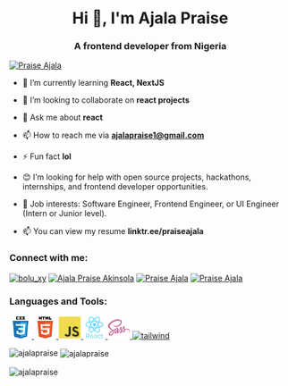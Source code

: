 <h1 align="center">Hi 👋, I'm Ajala Praise</h1>
<h3 align="center">A frontend developer from Nigeria</h3>

<p align="left"> <a href="https://twitter.com/PraiseAjala" target="blank"><img src="https://img.shields.io/twitter/follow/PraiseAjala?logo=twitter&style=for-the-badge" alt="Praise Ajala" /></a> </p>

- 🌱 I’m currently learning **React, NextJS**

- 👯 I’m looking to collaborate on **react projects**

- 💬 Ask me about **react**

- 📫 How to reach me via **ajalapraise1@gmail.com**

- ⚡ Fun fact **lol**
- 😊 I’m looking for help with open source projects, hackathons, internships, and frontend developer opportunities.
- 💼 Job interests: Software Engineer, Frontend Engineer, or UI Engineer (Intern or Junior level).
- 📫 You can view my resume **linktr.ee/praiseajala**

<h3 align="left">Connect with me:</h3>
<p align="left">
<a href="https://twitter.com/PraiseAjala" target="blank"><img align="center" src="https://raw.githubusercontent.com/rahuldkjain/github-profile-readme-generator/master/src/images/icons/Social/twitter.svg" alt="bolu_xy" height="30" width="40" /></a>
<a href="https://www.linkedin.com/in/ajala-praise-akinsola" target="blank"><img align="center" src="https://raw.githubusercontent.com/rahuldkjain/github-profile-readme-generator/master/src/images/icons/Social/linked-in-alt.svg" alt="Ajala Praise Akinsola" height="30" width="40" /></a>
<a href="https://stackoverflow.com/users/20089450/ajala-praise-akinsola" target="blank"><img align="center" src="https://raw.githubusercontent.com/rahuldkjain/github-profile-readme-generator/master/src/images/icons/Social/stack-overflow.svg" alt="Praise Ajala" height="30" width="40" /></a>
<a href="https://instagram.com/tomiisinnn" target="blank"><img align="center" src="https://raw.githubusercontent.com/rahuldkjain/github-profile-readme-generator/master/src/images/icons/Social/instagram.svg" alt="Praise Ajala" height="30" width="40" /></a>
</p>

<h3 align="left">Languages and Tools:</h3>
<p align="left"> <a href="https://www.w3schools.com/css/" target="_blank" rel="noreferrer"> <img src="https://raw.githubusercontent.com/devicons/devicon/master/icons/css3/css3-original-wordmark.svg" alt="css3" width="40" height="40"/> </a> <a href="https://www.w3.org/html/" target="_blank" rel="noreferrer"> <img src="https://raw.githubusercontent.com/devicons/devicon/master/icons/html5/html5-original-wordmark.svg" alt="html5" width="40" height="40"/> </a> <a href="https://developer.mozilla.org/en-US/docs/Web/JavaScript" target="_blank" rel="noreferrer"> <img src="https://raw.githubusercontent.com/devicons/devicon/master/icons/javascript/javascript-original.svg" alt="javascript" width="40" height="40"/> </a> <a href="https://reactjs.org/" target="_blank" rel="noreferrer"> <img src="https://raw.githubusercontent.com/devicons/devicon/master/icons/react/react-original-wordmark.svg" alt="react" width="40" height="40"/> </a> <a href="https://sass-lang.com" target="_blank" rel="noreferrer"> <img src="https://raw.githubusercontent.com/devicons/devicon/master/icons/sass/sass-original.svg" alt="sass" width="40" height="40"/> </a> <a href="https://tailwindcss.com/" target="_blank" rel="noreferrer"> <img src="https://www.vectorlogo.zone/logos/tailwindcss/tailwindcss-icon.svg" alt="tailwind" width="40" height="40"/> </a> </p>

<p><img align="left" src="https://github-readme-stats.vercel.app/api/top-langs?username=ajalapraise&show_icons=true&locale=en&layout=compact" alt="ajalapraise" /></p>

<p>&nbsp;<img align="center" src="https://github-readme-stats.vercel.app/api?username=ajalapraise&show_icons=true&locale=en" alt="ajalapraise" /></p>

<p><img align="center" src="https://github-readme-streak-stats.herokuapp.com/?user=ajalapraise&" alt="ajalapraise" /></p>
